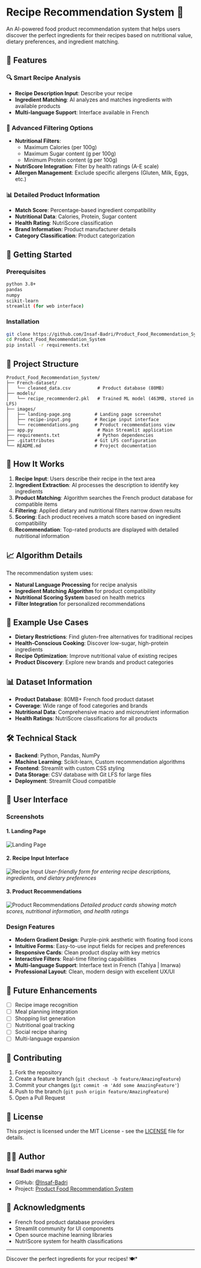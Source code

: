 # Recipe Recommendation System 🍳

An AI-powered food product recommendation system that helps users discover the perfect ingredients for their recipes based on nutritional value, dietary preferences, and ingredient matching.

## 🌟 Features

### 🔍 Smart Recipe Analysis
- **Recipe Description Input**: Describe your recipe
- **Ingredient Matching**: AI analyzes and matches ingredients with available products
- **Multi-language Support**: Interface available in French 

### 🥗 Advanced Filtering Options
- **Nutritional Filters**:
  - Maximum Calories (per 100g)
  - Maximum Sugar content (g per 100g)
  - Minimum Protein content (g per 100g)
- **NutriScore Integration**: Filter by health ratings (A-E scale)
- **Allergen Management**: Exclude specific allergens (Gluten, Milk, Eggs, etc.)

### 📊 Detailed Product Information
- **Match Score**: Percentage-based ingredient compatibility
- **Nutritional Data**: Calories, Protein, Sugar content
- **Health Rating**: NutriScore classification
- **Brand Information**: Product manufacturer details
- **Category Classification**: Product categorization

## 🚀 Getting Started

### Prerequisites
```bash
python 3.8+
pandas
numpy
scikit-learn
streamlit (for web interface)
```

### Installation
```bash
git clone https://github.com/Insaf-Badri/Product_Food_Recommendation_System.git
cd Product_Food_Recommendation_System
pip install -r requirements.txt
```


## 📁 Project Structure
```
Product_Food_Recommendation_System/
├── French-dataset/
│   └── cleaned_data.csv          # Product database (80MB)
├── models/
│   └── recipe_recommender2.pkl   # Trained ML model (463MB, stored in LFS)
├── images/
│   ├── landing-page.png         # Landing page screenshot
│   ├── recipe-input.png         # Recipe input interface
│   └── recommendations.png      # Product recommendations view
├── app.py                        # Main Streamlit application
├── requirements.txt              # Python dependencies
├── .gitattributes               # Git LFS configuration
└── README.md                    # Project documentation
```

## 🔧 How It Works

1. **Recipe Input**: Users describe their recipe in the text area
2. **Ingredient Extraction**: AI processes the description to identify key ingredients
3. **Product Matching**: Algorithm searches the French product database for compatible items
4. **Filtering**: Applied dietary and nutritional filters narrow down results
5. **Scoring**: Each product receives a match score based on ingredient compatibility
6. **Recommendation**: Top-rated products are displayed with detailed nutritional information

## 📈 Algorithm Details

The recommendation system uses:
- **Natural Language Processing** for recipe analysis
- **Ingredient Matching Algorithm** for product compatibility
- **Nutritional Scoring System** based on health metrics
- **Filter Integration** for personalized recommendations

## 🎯 Example Use Cases

- **Dietary Restrictions**: Find gluten-free alternatives for traditional recipes
- **Health-Conscious Cooking**: Discover low-sugar, high-protein ingredients
- **Recipe Optimization**: Improve nutritional value of existing recipes
- **Product Discovery**: Explore new brands and product categories

## 📊 Dataset Information

- **Product Database**: 80MB+ French food product dataset
- **Coverage**: Wide range of food categories and brands
- **Nutritional Data**: Comprehensive macro and micronutrient information
- **Health Ratings**: NutriScore classifications for all products

## 🛠️ Technical Stack

- **Backend**: Python, Pandas, NumPy
- **Machine Learning**: Scikit-learn, Custom recommendation algorithms
- **Frontend**: Streamlit with custom CSS styling
- **Data Storage**: CSV database with Git LFS for large files
- **Deployment**: Streamlit Cloud compatible

## 🎨 User Interface

### Screenshots

#### 1. Landing Page
![Landing Page]("images/im2.png")

#### 2. Recipe Input Interface
![Recipe Input](images/im3.png)
*User-friendly form for entering recipe descriptions, ingredients, and dietary preferences*

#### 3. Product Recommendations
![Product Recommendations](images/im1.png)
*Detailed product cards showing match scores, nutritional information, and health ratings*

### Design Features
- **Modern Gradient Design**: Purple-pink aesthetic with floating food icons
- **Intuitive Forms**: Easy-to-use input fields for recipes and preferences
- **Responsive Cards**: Clean product display with key metrics
- **Interactive Filters**: Real-time filtering capabilities
- **Multi-language Support**: Interface text in French (Tahiya | Imarwa)
- **Professional Layout**: Clean, modern design with excellent UX/UI

## 🔮 Future Enhancements

- [ ] Recipe image recognition
- [ ] Meal planning integration
- [ ] Shopping list generation
- [ ] Nutritional goal tracking
- [ ] Social recipe sharing
- [ ] Multi-language expansion

## 🤝 Contributing

1. Fork the repository
2. Create a feature branch (`git checkout -b feature/AmazingFeature`)
3. Commit your changes (`git commit -m 'Add some AmazingFeature'`)
4. Push to the branch (`git push origin feature/AmazingFeature`)
5. Open a Pull Request

## 📝 License

This project is licensed under the MIT License - see the [LICENSE](LICENSE) file for details.

## 👨‍💻 Author

**Insaf Badri**
**marwa sghir**
- GitHub: [@Insaf-Badri](https://github.com/Insaf-Badri)
- Project: [Product Food Recommendation System](https://github.com/Insaf-Badri/Product_Food_Recommendation_-System)

## 🙏 Acknowledgments

- French food product database providers
- Streamlit community for UI components
- Open source machine learning libraries
- NutriScore system for health classifications

---

 Discover the perfect ingredients for your recipes! 🍽️*
